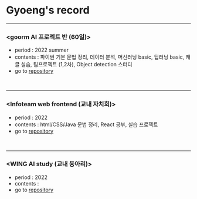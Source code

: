 # Gyoeng's record
<hr/>

### <goorm AI 프로젝트 반 (60일)>
 * period : 2022 summer
 * contents : 파이썬 기본 문법 정리, 데이터 분석, 머신러닝 basic, 딥러닝 basic, 캐글 실습, 팀프로젝트 (1,2차), Object detection 스터디 
 * go to [repository]()
<br/>
<hr/>

### <Infoteam web frontend (교내 자치회)>
 * period : 2022 
 * contents : html/CSS/Java 문법 정리, React 공부, 실습 프로젝트 
 * go to [repository]()
<br/>
<hr/>

### <WING AI study (교내 동아리)>
 * period : 2022 
 * contents : 
 * go to [repository]()
<br/>

<!--
**gyoenge/gyoenge** is a ✨ _special_ ✨ repository because its `README.md` (this file) appears on your GitHub profile.

Here are some ideas to get you started:

- 🔭 I’m currently working on ...
- 🌱 I’m currently learning ...
- 👯 I’m looking to collaborate on ...
- 🤔 I’m looking for help with ...
- 💬 Ask me about ...
- 📫 How to reach me: ...
- 😄 Pronouns: ...
- ⚡ Fun fact: ...
-->
